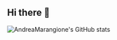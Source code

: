## Hi there 👋

![AndreaMarangione's GitHub stats](https://github-readme-stats.vercel.app/api?username=AndreaMarangione&show_icons=true&theme=dark)


<!--
**AndreaMarangione/AndreaMarangione** is a ✨ _special_ ✨ repository because its `README.md` (this file) appears on your GitHub profile.

Here are some ideas to get you started:

- 📫 How to reach me: ...
- 😄 Pronouns: ...
- ⚡ Fun fact: ...
-->
